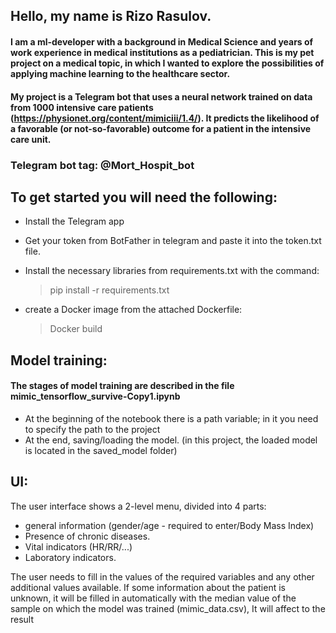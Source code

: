 ## Hello, my name is Rizo Rasulov.
#### I am a ml-developer with a background in Medical Science and years of work experience in medical institutions as a pediatrician. This is my pet project on a medical topic, in which I wanted to explore the possibilities of applying machine learning to the healthcare sector.
#### My project is a Telegram bot that uses a neural network trained on data from 1000 intensive care patients (https://physionet.org/content/mimiciii/1.4/). It predicts the likelihood of a favorable (or not-so-favorable) outcome for a patient in the intensive care unit.
### Telegram bot tag: @Mort_Hospit_bot
## To get started you will need the following:
* Install the Telegram app
* Get your token from BotFather in telegram and paste it into the token.txt file.
* Install the necessary libraries from requirements.txt with the command:
  > pip install -r requirements.txt

* create a Docker image from the attached Dockerfile:
  > Docker build

## Model training:

#### The stages of model training are described in the file mimic_tensorflow_survive-Copy1.ipynb

* At the beginning of the notebook there is a path variable; in it you need to specify the path to the project
* At the end, saving/loading the model. (in this project, the loaded model is located in the saved_model folder)

## UI:

The user interface shows a 2-level menu, divided into 4 parts:

* general information (gender/age - required to enter/Body Mass Index)
* Presence of chronic diseases.
* Vital indicators (HR/RR/...)
* Laboratory indicators.

The user needs to fill in the values of the required variables and any other additional values available. If some information about the patient is unknown, it will be filled in automatically with the median value of the sample on which the model was trained (mimic_data.csv), It will affect to the result